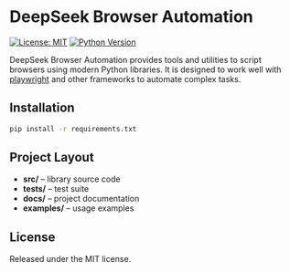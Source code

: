 # DeepSeek Browser Automation

[![License: MIT](https://img.shields.io/badge/License-MIT-yellow.svg)](LICENSE)
[![Python Version](https://img.shields.io/badge/python-3.8%2B-blue.svg)](https://www.python.org/)

DeepSeek Browser Automation provides tools and utilities to script browsers using modern Python libraries. It is designed to work well with [playwright](https://playwright.dev) and other frameworks to automate complex tasks.

## Installation
```bash
pip install -r requirements.txt
```

## Project Layout
- **src/** – library source code
- **tests/** – test suite
- **docs/** – project documentation
- **examples/** – usage examples

## License
Released under the MIT license.
